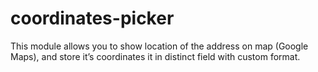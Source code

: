coordinates-picker
==================

This module allows you to show location of the address on map (Google Maps), and store it’s coordinates it in distinct field with custom format.
